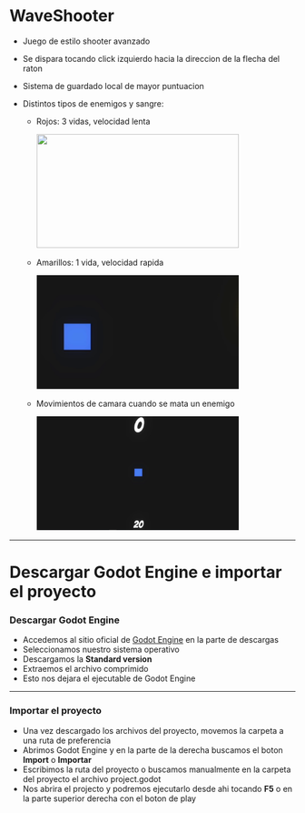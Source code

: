 # WaveShooter
* Juego de estilo shooter avanzado
* Se dispara tocando click izquierdo hacia la direccion de la flecha del raton
* Sistema de guardado local de mayor puntuacion
* Distintos tipos de enemigos y sangre:
  
  * Rojos: 3 vidas, velocidad lenta

    <img width=356/2 height=200/2 src=https://github.com/MarcoPaoletta/WaveShooter/blob/main/red.gif>
  * Amarillos: 1 vida, velocidad rapida

    <img width=356/2 height=200/2  src=https://github.com/MarcoPaoletta/WaveShooter/blob/main/yellow.gif>
  * Movimientos de camara cuando se mata un enemigo 

    <img width=356/2 height=200/2  src=https://github.com/MarcoPaoletta/WaveShooter/blob/main/camera.gif>

---

# Descargar Godot Engine e importar el proyecto


### Descargar Godot Engine

* Accedemos al sitio oficial de [Godot Engine](https://godotengine.org/download) en la parte de descargas
* Seleccionamos nuestro sistema operativo
* Descargamos la **Standard version**
* Extraemos el archivo comprimido
* Esto nos dejara el ejecutable de Godot Engine

---

### Importar el proyecto

* Una vez descargado los archivos del proyecto, movemos la carpeta a una ruta de preferencia
* Abrimos Godot Engine y en la parte de la derecha buscamos el boton **Import** o **Importar**
* Escribimos la ruta del proyecto o buscamos manualmente en la carpeta del proyecto el archivo project.godot 
* Nos abrira el projecto y podremos ejecutarlo desde ahi tocando **F5** o en la parte superior derecha con el boton de play
